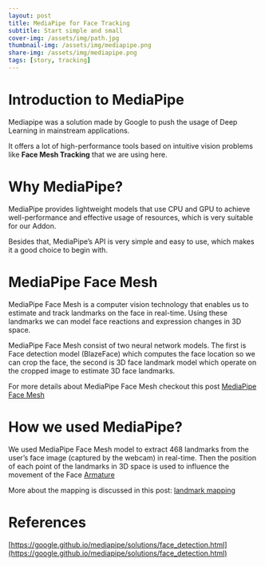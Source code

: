 ```yaml
---
layout: post
title: MediaPipe for Face Tracking
subtitle: Start simple and small 
cover-img: /assets/img/path.jpg
thumbnail-img: /assets/img/mediapipe.png
share-img: /assets/img/mediapipe.png
tags: [story, tracking]
---
```


# Introduction to MediaPipe
Mediapipe was a solution made by Google to push the usage of Deep Learning in mainstream applications.

It offers a lot of high-performance tools based on intuitive vision problems like **Face Mesh Tracking** that we are using here.

# Why MediaPipe?

MediaPipe provides lightweight models that use CPU and GPU to achieve well-performance and effective usage of resources, which is very suitable for our Addon.

Besides that, MediaPipe’s API  is very simple and easy to use, which makes it a good choice to begin with.

# MediaPipe Face Mesh

MediaPipe Face Mesh is a computer vision technology that enables us to estimate and track landmarks on the face in real-time. Using these landmarks we can  model face reactions and expression changes in 3D space.

MediaPipe Face Mesh consist of two neural network models. The first is Face detection model (BlazeFace) which computes the face location so we can crop the face, the second is 3D face landmark model which operate on the cropped image to estimate 3D face landmarks.

For more details about MediaPipe Face Mesh checkout this post [MediaPipe Face Mesh](https://google.github.io/mediapipe/solutions/face_mesh.html)

# How we used MediaPipe?

We used MediaPipe Face Mesh model to extract 468 landmarks from the user’s face image (captured by the webcam) in real-time. Then the position of each point of the landmarks in 3D space is used to influence the movement of the Face [Armature](https://docs.blender.org/manual/en/latest/animation/armatures/introduction.html)

More about the mapping is discussed in this post: [landmark mapping](https://mohamedalirashad.github.io/FreeFaceMoCap/2021-12-26-landmarks-mapping/)

# References

[https://google.github.io/mediapipe/solutions/face_detection.html](https://google.github.io/mediapipe/solutions/face_detection.html)
